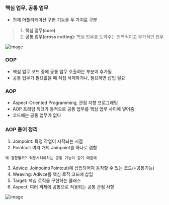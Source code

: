### 핵심 업무, 공통 업무

- 전체 어플리케이션 구현 기능을 두 가지로 구분
> 1. **핵심 업무(core)** <br>
> 2. **공통 업무(cross cutting)**: 핵심 업무를 도와주는 반복적이고 부가적인 업무 <br>

![image](https://user-images.githubusercontent.com/62600984/116332303-7622d400-a80c-11eb-9f82-48d5a351c83d.png)

### OOP

- 핵심 업무 코드 중에 공통 업무 호출하는 부분이 추가됨
- 공통 업무가 필요없을 때 직접 삭제하거나, 필요하면 삽입 필요

### AOP

- Aspect-Oriented Programming, 관점 지향 프로그래밍
- AOP 프레임 워크가 동적으로 공통 업무를 핵심 업무 사이에 넣어줌
- 코드에는 공통 업무가 없다

### AOP 용어 정리

1. Joinpoint: 특정 작업이 시작되는 시점
2. Pointcut: 여러 개의 Joinpoint를 하나로 겹합
```
왜 결합할까? 적용시켜야하는 공통 기능이 같기 때문에
```
3. Advice: Joinpoint(Pointcut)에 삽입되어져 동작할 수 있는 코드(=공통기능)
4. Weaving: Adivce를 핵심 로직 코드에 삽입
5. Target: 핵심 로직을 구현하는 클래스
6. Aspect: 여러 객체에 공통으로 적용되는 공통 관점 사항

![image](https://user-images.githubusercontent.com/62600984/116334902-f2b7b180-a810-11eb-8fbe-8c1bf00d8fec.png)

